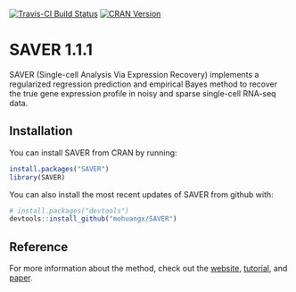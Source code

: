 [![Travis-CI Build Status](https://travis-ci.org/mohuangx/SAVER.svg?branch=master)](https://travis-ci.org/mohuangx/SAVER)
[![CRAN Version](https://www.r-pkg.org/badges/version/SAVER)](https://cran.r-project.org/package=SAVER)

# SAVER 1.1.1

SAVER (Single-cell Analysis Via Expression Recovery) implements a regularized regression prediction and empirical Bayes method to recover the true gene expression profile in noisy and sparse single-cell RNA-seq data.

## Installation

You can install SAVER from CRAN by running:

```R
install.packages("SAVER")
library(SAVER)
```

You can also install the most recent updates of SAVER from github with:

```R
# install.packages("devtools")
devtools::install_github("mohuangx/SAVER")
```

## Reference
For more information about the method, check out the [website](https://mohuangx.github.io/SAVER/),  [tutorial](https://mohuangx.github.io/SAVER/articles/saver-tutorial.html), and [paper](https://doi.org/10.1038/s41592-018-0033-z).





